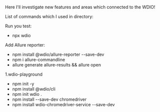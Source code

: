 Here I'll investigate new features and areas which connected to the WDIO!

List of commands which I used in directory:

Run you test:
- npx wdio

Add Allure reporter:
- npm install @wdio/allure-reporter --save-dev
- npm i allure-commandline
- allure generate allure-results && allure open

1.wdio-playground
- npm init -y
- npm install @wdio/cli
- npm init wdio .
- npm install --save-dev chromedriver
- npm install wdio-chromedriver-service --save-dev
